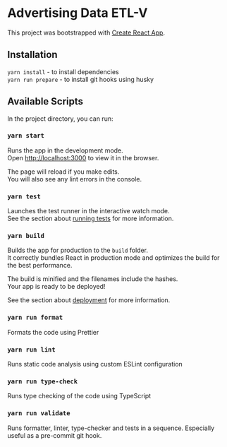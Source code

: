 # Advertising Data ETL-V

This project was bootstrapped with [Create React App](https://github.com/facebook/create-react-app).

## Installation

`yarn install` - to install dependencies\
`yarn run prepare` - to install git hooks using husky

## Available Scripts

In the project directory, you can run:

### `yarn start`

Runs the app in the development mode.\
Open [http://localhost:3000](http://localhost:3000) to view it in the browser.

The page will reload if you make edits.\
You will also see any lint errors in the console.

### `yarn test`

Launches the test runner in the interactive watch mode.\
See the section about [running tests](https://facebook.github.io/create-react-app/docs/running-tests) for more information.

### `yarn build`

Builds the app for production to the `build` folder.\
It correctly bundles React in production mode and optimizes the build for the best performance.

The build is minified and the filenames include the hashes.\
Your app is ready to be deployed!

See the section about [deployment](https://facebook.github.io/create-react-app/docs/deployment) for more information.

### `yarn run format`

Formats the code using Prettier

### `yarn run lint`

Runs static code analysis using custom ESLint configuration

### `yarn run type-check`

Runs type checking of the code using TypeScript

### `yarn run validate`

Runs formatter, linter, type-checker and tests in a sequence. Especially useful as a pre-commit git hook.
